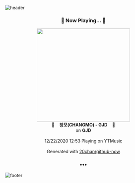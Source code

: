 ![header](https://capsule-render.vercel.app/api?type=wave&height=170&section=header&text=Hi.%20I'm%20SHIFT&fontColor=090707&fontAlignX=45&fontAlignY=65&fontSize=100)

<h3 align="center">🎵 Now Playing... 🎵</h3>
<p align="center">
  <a href="https://music.youtube.com/channel/UCwPpkv2G2jCAI7bFv7dADWg">
    <img width="300" src="https://lh3.googleusercontent.com/QaBzLKxxurL-7hlJe7D33zTTbjgOGuIu_bB81Ni6zljQx_d87y3-5XGxJfXtqo8n8lExxGzEhK8pdVkiWg">
  </a>
  <br>
  🎵&nbsp&nbsp&nbsp <b>창모(CHANGMO) - GJD</b> &nbsp&nbsp&nbsp🎵
  <br>
  on <b>GJD</b>
  
  <br />
  <br />
  12/22/2020 12:53 Playing on YTMusic
  <br />
  <br />
  Generated with <a href="https://github.com/20chan/github-now">20chan/github-now</a>
</p>

<h3 align="center">•••</h3>

![footer](https://capsule-render.vercel.app/api?type=wave&height=150&section=footer)
